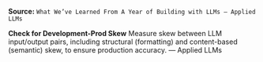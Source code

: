 **Source:** `What We’ve Learned From A Year of Building with LLMs – Applied LLMs`

**Check for Development-Prod Skew**
Measure skew between LLM input/output pairs, including structural (formatting) and content-based (semantic) skew, to ensure production accuracy. — Applied LLMs
